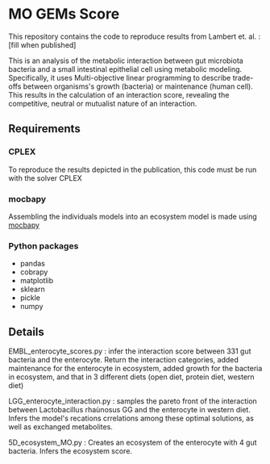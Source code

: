 # MO GEMs Score
This repository contains the code to reproduce results from Lambert et. al. : [fill when published]

This is an analysis of the metabolic interaction between gut microbiota bacteria and a small intestinal epithelial cell using metabolic modeling. Specifically, it uses Multi-objective linear programming to describe trade-offs between organisms's growth (bacteria) or maintenance (human cell). This results in the calculation of an interaction score, revealing the competitive, neutral or mutualist nature of an interaction. 

## Requirements

### CPLEX
To reproduce the results depicted in the publication, this code must be run with the solver CPLEX
### mocbapy
Assembling the individuals models into an ecosystem model is made using [mocbapy](https://gitlab.univ-nantes.fr/mbudinich/mocbapy)
### Python packages
 - pandas
 - cobrapy
 - matplotlib
 - sklearn
 - pickle
 - numpy

## Details
EMBL_enterocyte_scores.py : infer the interaction score between 331 gut bacteria and the enterocyte. Return the interaction categories, added maintenance for the enterocyte in ecosystem, added growth for the bacteria in ecosystem, and that in 3 different diets (open diet, protein diet, western diet)

LGG_enterocyte_interaction.py : samples the pareto front of the interaction between Lactobacillus rhaùnosus GG and the enterocyte in western diet. Infers the model's recations crrelations among these optimal solutions, as well as exchanged metabolites. 

5D_ecosystem_MO.py : Creates an ecosystem of the enterocyte with 4 gut bacteria. Infers the ecosystem score. 
